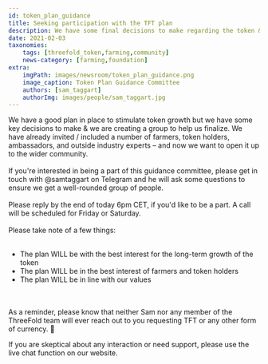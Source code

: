 ```yaml
---
id: token_plan_guidance
title: Seeking participation with the TFT plan
description: We have some final decisions to make regarding the token & farming plan & we're calling for the community's help!
date: 2021-02-03
taxonomies:
    tags: [threefold_token,farming,community]
    news-category: [farming,foundation]
extra:
    imgPath: images/newsroom/token_plan_guidance.png
    image_caption: Token Plan Guidance Committee
    authors: [sam_taggart]
    authorImg: images/people/sam_taggart.jpg
---
```


We have a good plan in place to stimulate token growth but we have some key decisions to make & we are creating a group to help us finalize. We have already invited / included a number of farmers, token holders, ambassadors, and outside industry experts – and now we want to open it up to the wider community.
<br/>
<br/>
If you're interested in being a part of this guidance committee, please get in touch with @samtaggart on Telegram and he will ask some questions to ensure we get a well-rounded group of people.
<br/>
<br/>
Please reply by the end of today 6pm CET, if you'd like to be a part. A call will be scheduled for Friday or Saturday.
<br/>
<br/>
Please take note of a few things:
<br/>
<br/>

- The plan WILL be with the best interest for the long-term growth of the token
- The plan WILL be in the best interest of farmers and token holders
- The plan WILL be in line with our values

<br/>
<br/>
As a reminder, please know that neither Sam nor any member of the ThreeFold team will ever reach out to you requesting TFT or any other form of currency. 🙏

If you are skeptical about any interaction or need support, please use the live chat function on our website.